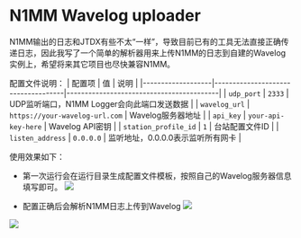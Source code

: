 # N1MM Wavelog uploader

N1MM输出的日志和JTDX有些不太“一样”，导致目前已有的工具无法直接正确传递日志，因此我写了一个简单的解析器用来上传N1MM的日志到自建的Wavelog实例上，希望将来其它项目也尽快兼容N1MM。

配置文件说明：
| 配置项              | 值                                 | 说明                                       |
|-------------------|------------------------------------|------------------------------------------|
| `udp_port`        | `2333`                             | UDP监听端口，N1MM Logger会向此端口发送数据    |
| `wavelog_url`     | `https://your-wavelog-url.com`     | Wavelog服务器地址                            |
| `api_key`         | `your-api-key-here`                | Wavelog API密钥                            |
| `station_profile_id` | `1`                            | 台站配置文件ID                              |
| `listen_address`  | `0.0.0.0`                          | 监听地址，0.0.0.0表示监听所有网卡             |


使用效果如下：

- 第一次运行会在运行目录生成配置文件模板，按照自己的Wavelog服务器信息填写即可。
![](https://assets.moedev.cn/blog/photo/images/2025/20250721171828887.png!webp)

- 配置正确后会解析N1MM日志上传到Wavelog
![](https://assets.moedev.cn/blog/photo/images/2025/QQ_1753089828395.png!webp)

![](https://assets.moedev.cn/blog/photo/images/2025/QQ_1753089929123.png!webp)
